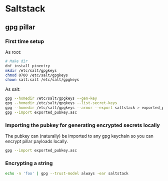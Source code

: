 Saltstack
=========

gpg pillar
----------

### First time setup

As root:

```bash
# Make dir
dnf install pinentry
mkdir /etc/salt/gpgkeys
chmod 0700 /etc/salt/gpgkeys
chown salt:salt /etc/salt/gpgkeys
```

As salt:

```bash
gpg --homedir /etc/salt/gpgkeys --gen-key
gpg --homedir /etc/salt/gpgkeys --list-secret-keys
gpg --homedir /etc/salt/gpgkeys --armor --export saltstack > exported_pubkey.asc
gpg --import exported_pubkey.asc
```

### Importing the pubkey for generating encrypted secrets locally

The pubkey can (naturally) be imported to any gpg keychain so you can encrypt pillar
payloads locally.

```bash
gpg --import exported_pubkey.asc
```

### Encrypting a string

```bash
echo -n 'foo' | gpg --trust-model always -ear saltstack
```
